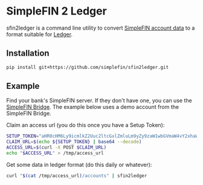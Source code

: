 # SimpleFIN 2 Ledger

sfin2ledger is a command line utility to convert [SimpleFIN account data](https://www.simplefin.org/protocol.html) to a format suitable for [Ledger](http://ledger-cli.org/index.html).

## Installation

```bash
pip install git+https://github.com/simplefin/sfin2ledger.git
```

## Example

Find your bank's SimpleFIN server.  If they don't have one, you can use the [SimpleFIN Bridge](https://bridge.simplefin.org/simple/).  The example below uses a demo account from the SimpleFIN Bridge.

Claim an access url (you do this once you have a Setup Token):

```bash
SETUP_TOKEN="aHR0cHM6Ly9icmlkZ2Uuc2ltcGxlZmluLm9yZy9zaW1wbGVmaW4vY2xhaW0vZGVtbw=="
CLAIM_URL=$(echo ${SETUP_TOKEN} | base64 --decode)
ACCESS_URL=$(curl -X POST $CLAIM_URL)
echo "$ACCESS_URL" > /tmp/access_url
```

Get some data in ledger format (do this daily or whatever):

```bash
curl "$(cat /tmp/access_url)/accounts" | sfin2ledger
```

